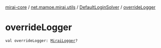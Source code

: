 [mirai-core](../../index.md) / [net.mamoe.mirai.utils](../index.md) / [DefaultLoginSolver](index.md) / [overrideLogger](./override-logger.md)

# overrideLogger

`val overrideLogger: `[`MiraiLogger`](../-mirai-logger/index.md)`?`